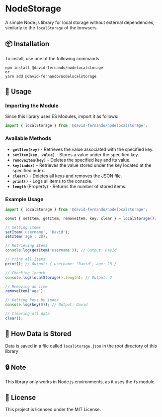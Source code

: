 # NodeStorage

A simple Node.js library for local storage without external dependencies, similarly to the `localStorage` of the browsers.

## 📦 Installation

To install, use one of the following commands
```
npm install @david-fernando/nodelocalstorage
or
yarn add @david-fernando/nodelocalstorage
```

## 🚀 Usage

### Importing the Module

Since this library uses ES Modules, import it as follows:
```javascript
import { localStorage } from '@david-fernando/nodelocalstorage';
```

### Available Methods

- **`getItem(key)`** - Retrieves the value associated with the specified key.
- **`setItem(key, value)`** - Stores a value under the specified key.
- **`removeItem(key)`** - Deletes the specified key and its value.
- **`key(index)`** - Retrieves the value stored under the key located at the specified index.
- **`clear()`** - Deletes all keys and removes the JSON file.
- **`print()`** - Logs all items to the console.
- **`length`** (Property) - Returns the number of stored items.

### Example Usage
```javascript
import { localStorage } from '@david-fernando/nodelocalstorage';

const { setItem, getItem, removeItem, key, clear } = localStorage();

// Setting items
setItem('username', 'David');
setItem('age', 28);

// Retrieving items
console.log(getItem('username')); // Output: David

// Print all items
print(); // Output: { username: 'David', age: 28 }

// Checking length
console.log(localStorage().length); // Output: 2

// Removing an item
removeItem('age');

// Getting keys by index
console.log(key(0)); // Output: David

// Clearing all data
clear();
```

## 📁 How Data is Stored
Data is saved in a file called `localStorage.json` in the root directory of this library

## 🔒 Note
This library only works in Node.js environments, as it uses the `fs` module.

## 📜 License
This project is licensed under the MIT License.